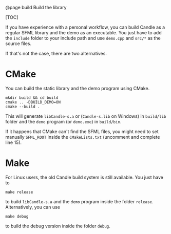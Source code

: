 @page build Build the library

[TOC]

If you have experience with a personal workflow, you can build Candle as a regular SFML library and the demo as an executable. You just have to add the `include` folder to your include path and use `demo.cpp` and `src/*` as the source files.

If that's not the case, there are two alternatives.   

# CMake

You can build the static library and the demo program using CMake.

```shell
mkdir build && cd build
cmake .. -DBUILD_DEMO=ON
cmake --build .
```

This will generate `libCandle-s.a` or (`Candle-s.lib` on Windows) in `build/lib` folder and the `demo` program (or `demo.exe`) in `build/bin`.

If it happens that CMake can't find the SFML files, you might need to set manually `SFML_ROOT` inside the `CMakeLists.txt` (uncomment and complete line 15).

# Make

For Linux users, the old Candle build system is still available. You just have to

```shell
make release
```

to build `libCandle-s.a` and the `demo` program inside the folder `release`. Alternatively, you can use

```shell
make debug
```

to build the debug version inside the folder `debug`.
